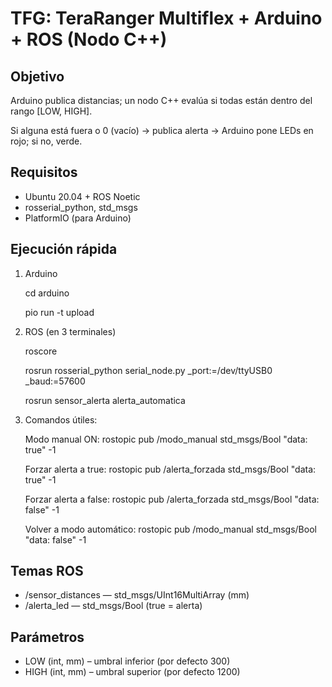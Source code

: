 # TFG: TeraRanger Multiflex + Arduino + ROS (Nodo C++)

## Objetivo
Arduino publica distancias; un nodo C++ evalúa si todas están dentro del rango [LOW, HIGH]. 

Si alguna está fuera o 0 (vacío) → publica alerta → Arduino pone LEDs en rojo; si no, verde.

## Requisitos
- Ubuntu 20.04 + ROS Noetic
- rosserial_python, std_msgs
- PlatformIO (para Arduino)

## Ejecución rápida
1) Arduino

   cd arduino
   
   pio run -t upload

3) ROS (en 3 terminales)

   roscore
   
   rosrun rosserial_python serial_node.py _port:=/dev/ttyUSB0 _baud:=57600
   
   rosrun sensor_alerta alerta_automatica

4) Comandos útiles:
   
   Modo manual ON: rostopic pub /modo_manual std_msgs/Bool "data: true" -1

   Forzar alerta a true: rostopic pub /alerta_forzada std_msgs/Bool "data: true" -1

   Forzar alerta a false: rostopic pub /alerta_forzada std_msgs/Bool "data: false" -1

   Volver a modo automático: rostopic pub /modo_manual std_msgs/Bool "data: false" -1

## Temas ROS
- /sensor_distances — std_msgs/UInt16MultiArray (mm)
- /alerta_led — std_msgs/Bool (true = alerta)

## Parámetros
- LOW (int, mm)  – umbral inferior (por defecto 300)
- HIGH (int, mm) – umbral superior (por defecto 1200)


